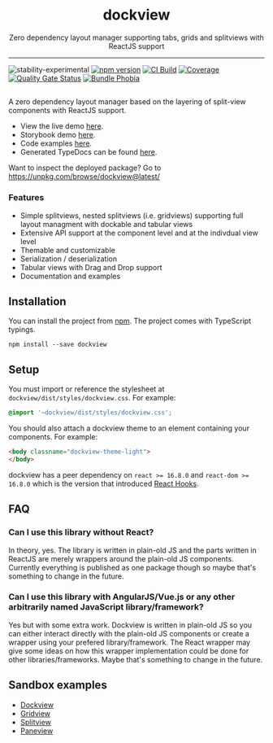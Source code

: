 <div align="center">
<h1>dockview</h1>

<p>Zero dependency layout manager supporting tabs, grids and splitviews with ReactJS support</p>

</div>

---

![stability-experimental](https://img.shields.io/badge/stability-experimental-orange.svg)
[![npm version](https://badge.fury.io/js/dockview.svg)](https://www.npmjs.com/package/dockview)
[![CI Build](https://github.com/mathuo/dockview/workflows/CI/badge.svg)](https://github.com/mathuo/dockview/actions?query=workflow%3ACI)
[![Coverage](https://sonarcloud.io/api/project_badges/measure?project=mathuo_dockview&metric=coverage)](https://sonarcloud.io/dashboard?id=mathuo_dockview)
[![Quality Gate Status](https://sonarcloud.io/api/project_badges/measure?project=mathuo_dockview&metric=alert_status)](https://sonarcloud.io/dashboard?id=mathuo_dockview)
[![Bundle Phobia](https://badgen.net/bundlephobia/minzip/dockview)](https://bundlephobia.com/result?p=dockview)

##

A zero dependency layout manager based on the layering of split-view components with ReactJS support.
- View the live demo [here](https://mathuo.github.io/dockview/). 
- Storybook demo [here](https://mathuo.github.io/dockview/output/storybook-static).
- Code examples [here](https://github.com/mathuo/dockview/tree/master/packages/dockview-demo/src/stories).
- Generated TypeDocs can be found [here](https://mathuo.github.io/dockview/output/docs/index.html).

Want to inspect the deployed package? Go to https://unpkg.com/browse/dockview@latest/

### Features
- Simple splitviews, nested splitviews (i.e. gridviews) supporting full layout managment with
dockable and tabular views
- Extensive API support at the component level and at the indivdual view level
- Themable and customizable
- Serialization / deserialization
- Tabular views with Drag and Drop support
- Documentation and examples


## Installation
You can install the project from [npm](https://www.npmjs.com/package/dockview). The project comes with TypeScript typings.

```
npm install --save dockview
```

## Setup

You must import or reference the stylesheet at `dockview/dist/styles/dockview.css`. For example:

```css
@import '~dockview/dist/styles/dockview.css';
```

You should also attach a dockview theme to an element containing your components. For example:

```html
<body classname="dockview-theme-light">
</body>
```

dockview has a peer dependency on `react >= 16.8.0` and `react-dom >= 16.8.0` which is the version that introduced [React Hooks](https://reactjs.org/docs/hooks-intro.html).

## FAQ
### Can I use this library without React?
In theory, yes. The library is written in plain-old JS and the parts written in ReactJS are merely wrappers around the plain-old JS components. Currently everything is published as one package though so maybe that's something to change in the future.

### Can I use this library with AngularJS/Vue.js or any other arbitrarily named JavaScript library/framework?
Yes but with some extra work. Dockview is written in plain-old JS so you can either interact directly with the plain-old JS components or create a wrapper using your prefered library/framework. The React wrapper may give some ideas on how this wrapper implementation could be done for other libraries/frameworks. Maybe that's something to change in the future.
## Sandbox examples
- [Dockview](https://codesandbox.io/s/simple-dockview-t6491)
- [Gridview](https://codesandbox.io/s/simple-gridview-jrp0n)
- [Splitview](https://codesandbox.io/s/simple-splitview-l53nn)
- [Paneview](https://codesandbox.io/s/simple-paneview-v8qvb)

